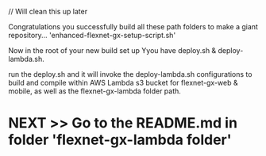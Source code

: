// Will clean this up later

Congratulations you successfully build all these path folders to make a giant repository...
'enhanced-flexnet-gx-setup-script.sh'

Now in the root of your new build set up Yyou have deploy.sh & deploy-lambda.sh.

run the deploy.sh and it will invoke the deploy-lambda.sh configurations to build and compile within AWS Lambda s3 bucket for flexnet-gx-web & mobile, as well as the flexnet-gx-lambda folder path.


# NEXT >> Go to the README.md in folder 'flexnet-gx-lambda folder'